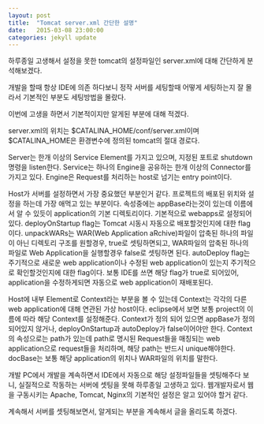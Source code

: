 ```yaml
---
layout:	post
title:	"Tomcat server.xml 간단한 설명"
date:	2015-03-08 23:00:00
categories:	jekyll update
---
```

하루종일 고생해서 설정을 못한 tomcat의 설정파일인 server.xml에 대해 간단하게 분석해보겠다.

개발을 할때 항상 IDE에 의존 하다보니 정작 서버를 세팅할때 어떻게 세팅하는지 잘 몰라서 기본적인 부분도 세팅방법을 몰랐다.

이번에 고생을 하면서 기본적이지만 알게된 부분에 대해 적겠다.

server.xml의 위치는 $CATALINA_HOME/conf/server.xml이며 $CATALINA_HOME은 환경변수에 정의된 tomcat의 절대 경로다.

Server는 한개 이상의 Service Element를 가지고 있으며, 지정된 포트로 shutdown 명령을 listen한다.
Service는 하나의 Engine을 공유하는 한개 이상의 Connector를 가지고 있다.
Engine은 Request를 처리하는 host로 넘기는 entry point이다.

Host가 서버를 설정하면서 가장 중요했던 부분인거 같다. 프로젝트의 배포된 위치와 설정을 하는데 가장 애먹고 있는 부분이다.
속성중에는 appBase라는것이 있는데 이름에서 알 수 있듯이 application의 기본 디렉토리이다. 기본적으로 webapps로 설정되어 있다.
deployOnStartup flag는 Tomcat 시동시 자동으로 배포할것인지에 대한 flag이다.
unpackWARs는 WAR(Web Application aRchive)파일이 압축된 하나의 파일이 아닌 디렉토리 구조를 원할경우, true로 셋팅하면되고, WAR파일의 압축된 하나의 파일로 Web Application을 실행할경우 false로 셋팅하면 된다.
autoDeploy flag는 주기적으로 새로운 web application이나 수정된 web application이 있는지 주기적으로 확인할것인지에 대한 flag이다. 보통 IDE를 쓰면 해당 flag가 true로 되어있어, application을 수정하게되면 자동으로 web application이 재배포된다.

Host에 내부 Element로 Context라는 부분을 볼 수 있는데 Context는 각각의 다른 web application에 대해 연관된 가상 host이다. eclipse에서 보면 보통 project의 이름에 따라 해당 Context를 설정해준다.
Context가 정의 되어 있으면 appBase가 정의되어있지 않거나, deployOnStartup과 autoDeploy가 false이어야만 한다.
Context의 속성으로는 path가 있는데 path로 명시된 Request들을 매칭되는 web application으로 request들을 처리하며, 해당 path는 반드시 unique해야한다. docBase는 보통 해당 application의 위치나 WAR파일의 위치를 말한다.

개발 PC에서 개발을 계속하면서 IDE에서 자동으로 해당 설정파일들을 셋팅해주다 보니, 실질적으로 작동하는 서버에 셋팅을 못해 하루종일 고생하고 있다. 웹개발자로서 웹을 구동시키는 Apache, Tomcat, Nginx의 기본적인 설정은 알고 있어야 할거 같다.

계속해서 서버를 셋팅해보면서, 알게되는 부분을 계속해서 글을 올리도록 하겠다.